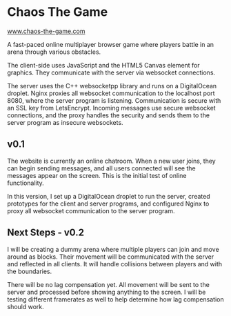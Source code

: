 # Chaos The Game

www.chaos-the-game.com

A fast-paced online multiplayer browser game where players battle in an arena through various obstacles.

The client-side uses JavaScript and the HTML5 Canvas element for graphics. They communicate with the server via websocket connections.

The server uses the C++ websocketpp library and runs on a DigitalOcean droplet. Nginx proxies all websocket communication to the localhost port 8080, where the server program is listening. Communication is secure with an SSL key from LetsEncrypt. Incoming messages use secure websocket connections, and the proxy handles the security and sends them to the server program as insecure websockets.


## v0.1
The website is currently an online chatroom. When a new user joins, they can begin sending messages, and all users connected will see the messages appear on the screen. This is the initial test of online functionality.

In this version, I set up a DigitalOcean droplet to run the server, created prototypes for the client and server programs, and configured Nginx to proxy all websocket communication to the server program.

## Next Steps - v0.2
I will be creating a dummy arena where multiple players can join and move around as blocks. Their movement will be communicated with the server and reflected in all clients. It will handle collisions between players and with the boundaries.

There will be no lag compensation yet. All movement will be sent to the server and processed before showing anything to the screen. I will be testing different framerates as well to help determine how lag compensation should work.
